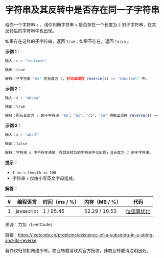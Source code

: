 # 字符串及其反转中是否存在同一子字符串

给你一个字符串 `s` ，请你判断字符串 `s` 是否存在一个长度为 `2` 的子字符串，在其反转后的字符串中也出现。

如果存在这样的子字符串，返回 `true`；如果不存在，返回 `false` 。

**示例 1：**

``` javascript
输入：s = "leetcode"

输出：true

解释：子字符串 "ee" 的长度为 2，它也出现在 reverse(s) == "edocteel" 中。
```

**示例 2：**

``` javascript
输入：s = "abcba"

输出：true

解释：所有长度为 2 的子字符串 "ab"、"bc"、"cb"、"ba" 也都出现在 reverse(s) == "abcba" 中。
```

**示例 3：**

``` javascript
输入：s = "abcd"

输出：false

解释：字符串 s 中不存在满足「在其反转后的字符串中也出现」且长度为 2 的子字符串。
```

**提示：**

- `1 <= s.length <= 100`
- 字符串 `s` 仅由小写英文字母组成。

**解答：**

**#**|**编程语言**|**时间（ms / %）**|**内存（MB / %）**|**代码**
--|--|--|--|--
1|javascript|1 / 95.45|52.29 / 10.53|[位运算优化](./javascript/ac_v1.js)

来源：力扣（LeetCode）

链接：https://leetcode.cn/problems/existence-of-a-substring-in-a-string-and-its-reverse

著作权归领扣网络所有。商业转载请联系官方授权，非商业转载请注明出处。
